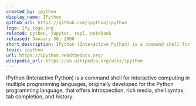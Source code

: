 ```yaml
---
created_by: ipython
display_name: IPython
github_url: https://github.com/ipython/ipython
logo: IPy_logo.png
related: python, jupyter, repl, notebook
released: January 30, 2006
short_description: IPython (Interactive Python) is a command shell for interactive computing in multiple programming languages.
topic: ipython
url: https://ipython.readthedocs.org/
wikipedia_url: https://en.wikipedia.org/wiki/ipython
---
```


IPython (Interactive Python) is a command shell for interactive computing in multiple programming languages, originally developed for the Python programming language, that offers introspection, rich media, shell syntax, tab completion, and history.

